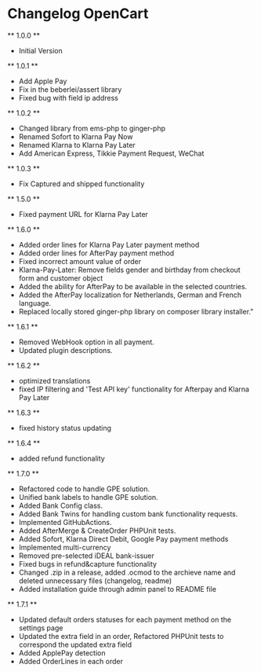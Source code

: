 # Changelog OpenCart

** 1.0.0 **

* Initial Version

** 1.0.1 **

* Add Apple Pay
* Fix in the beberlei/assert library
* Fixed bug with field ip address

** 1.0.2 **

* Changed library from ems-php to ginger-php
* Renamed Sofort to Klarna Pay Now
* Renamed Klarna to Klarna Pay Later
* Add American Express, Tikkie Payment Request, WeChat 

** 1.0.3 **

* Fix Captured and shipped functionality

** 1.5.0 **

* Fixed payment URL for Klarna Pay Later

** 1.6.0 ** 

* Added order lines for Klarna Pay Later payment method
* Added order lines for AfterPay payment method
* Fixed incorrect amount value of order
* Klarna-Pay-Later: Remove fields gender and birthday from checkout form and customer object
* Added the ability for AfterPay to be available in the selected countries.
* Added the AfterPay localization for Netherlands, German and French language.
* Replaced locally stored ginger-php library on composer library installer."

** 1.6.1 **

* Removed WebHook option in all payment.
* Updated plugin descriptions.

** 1.6.2 **

* optimized translations
* fixed IP filtering and 'Test API key' functionality for Afterpay and Klarna Pay Later

** 1.6.3 **

* fixed history status updating

** 1.6.4 **

* added refund functionality

** 1.7.0 ** 

* Refactored code to handle GPE solution.
* Unified bank labels to handle GPE solution.
* Added Bank Config class.
* Added Bank Twins for handling custom bank functionality requests.
* Implemented GitHubActions.
* Added AfterMerge & CreateOrder PHPUnit tests.
* Added Sofort, Klarna Direct Debit, Google Pay payment methods
* Implemented multi-currency
* Removed pre-selected iDEAL bank-issuer
* Fixed bugs in refund&capture functionality
* Changed .zip in a release, added .ocmod to the archieve name and deleted unnecessary files (changelog, readme)
* Added installation guide through admin panel to README file

** 1.7.1 **

* Updated default orders statuses for each payment method on the settings page
* Updated the extra field in an order, Refactored PHPUnit tests to correspond the updated extra field 
* Added ApplePay detection
* Added OrderLines in each order